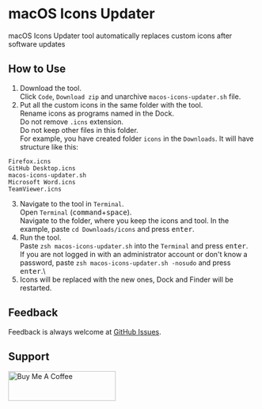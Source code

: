 # macOS Icons Updater
macOS Icons Updater tool automatically replaces custom icons after software updates

## How to Use
1. Download the tool.\
Click `Code`, `Download zip` and unarchive `macos-icons-updater.sh` file.
2. Put all the custom icons in the same folder with the tool.\
Rename icons as programs named in the Dock.\
Do not remove `.icns` extension.\
Do not keep other files in this folder.\
For example, you have created folder `icons` in the `Downloads`. It will have structure like this:
```
Firefox.icns
GitHub Desktop.icns
macos-icons-updater.sh
Microsoft Word.icns
TeamViewer.icns
```
3. Navigate to the tool in `Terminal`.\
Open `Terminal` (<kbd>command</kbd>+<kbd>space</kbd>).\
Navigate to the folder, where you keep the icons and tool. In the example, paste `cd Downloads/icons` and press <kbd>enter</kbd>.
4. Run the tool.\
Paste `zsh macos-icons-updater.sh` into the `Terminal` and press <kbd>enter</kbd>.\
If you are not logged in with an administrator account or don't know a password, paste `zsh macos-icons-updater.sh -nosudo` and press <kbd>enter</kbd>.\
5. Icons will be replaced with the new ones, Dock and Finder will be restarted.

## Feedback
Feedback is always welcome at [GitHub Issues](https://github.com/vchkhr/macos-icons-updater/issues).

## Support
<a href="https://www.buymeacoffee.com/vchkhr" target="_blank"><img src="https://cdn.buymeacoffee.com/buttons/v2/default-yellow.png" alt="Buy Me A Coffee" height="60px" width="217px"></a>

